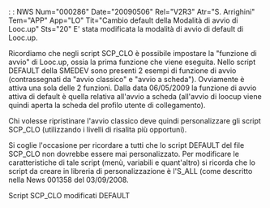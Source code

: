  :  : NWS Num="000286" Date="20090506" Rel="V2R3" Atr="S. Arrighini" Tem="APP" App="LO" Tit="Cambio default della Modalità di avvio di Looc.up" Sts="20"
E' stata modificata la modalità di avvio di default di Looc.up.

Ricordiamo che negli script SCP_CLO è possibile impostare la "funzione di avvio" di Looc.up, ossia
la prima funzione che viene eseguita.
Nello script DEFAULT della SMEDEV sono presenti 2 esempi di funzione di avvio (contrassegnati da "avvio classico" e "avvio a scheda"). Ovviamente è attiva una sola delle 2 funzioni.
Dalla data 06/05/2009 la funzione di avvio attiva di default è quella relativa all'avvio a scheda (all'avvio di loocup viene quindi aperta la scheda del profilo utente di collegamento).

Chi volesse ripristinare l'avvio classico deve quindi personalizzare gli script SCP_CLO (utilizzando
i livelli di risalita più opportuni).

Si coglie l'occasione per ricordare a tutti che lo script DEFAULT del file SCP_CLO non dovrebbe essere mai personalizzato. Per modificare le caratteristiche di tale script (menù, variabili e quant'altro) si ricorda che lo script da creare in libreria di personalizzazione è l'S_ALL (come descritto nella News 001358 del 03/09/2008.

Script SCP_CLO modificati
DEFAULT
